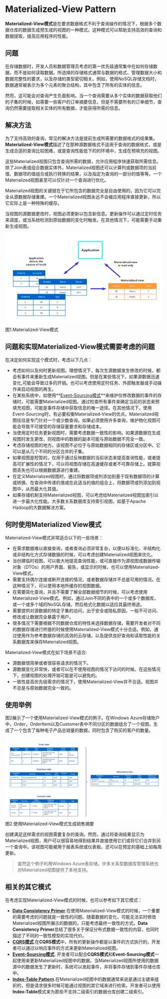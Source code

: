 # Materialized-View Pattern


**Materialized-View模式**是在要求数据格式不利于查询操作的情况下，根据多个数据仓库的数据生成预生成的视图的一种模式。这种模式可以帮助支持高效的查询和数据提取，提高应用程序的性能。

## 问题

在存储数据时，开发人员和数据管理员考虑的第一优先级通常集中在如何存储数据，而不是如何读取数据。所选择的存储格式通常与数据的格式、管理数据大小和数据完整性的要求，以及存储的类型密切相关。例如，使用NoSQL存储文档时，数据通常被表示为多个元素的聚合结构，其中包含了所有的实体的信息。

然而，这可能会对查询产生负面影响。当一个查询需要从多个实体的数据获取他们的子集的时候，如需要一些客户的订单摘要信息，但是不需要所有的订单细节，查询仍然需要提取相关实体的所有数据，才能获得所需的信息。

## 解决方法

为了支持高效的查询，常见的解决方法是提前生成所需要的数据格式的结果集。**Materialized-View模式**描述了在那种源数据格式不适用于查询的数据格式，或是生成合适的查询比较困难，或是查询性能低下的的环境中，生成在预填充的视图。

这些Materialized视图只包含查询所需的数据，允许应用程序快速获取所需信息。除了Join表或组合数据实体外，Materialized视图还可以计算列或数据项的当前值、数据项的值组合或执行转换的结果，以及指定为查询的一部分的值等等。一个Materialized视图甚至可以仅针对一个查询进行优化。

Materialized视图的关键就在于它所包含的数据完全是自由使用的，因为它可以完全从源数据存储重建。一个Materialized视图永远不会被应用程序直接更新，所以它实际上是一种特殊的缓存。

当视图的源数据更改时，视图必须更新以包含新信息。更新操作可以通过定时任务来调度，或当系统检测到原始数据的变化时触发。在其他情况下，可能需要手动重新生成视图。

![](mv1.png)

图1.Materialized-View模式

## 问题和实现Materialized-View模式需要考虑的问题

在决定如何实现这个模式时，考虑以下几点：

* 考虑如何以及何时更新视图。理想情况下，每次生源数据发生修改的时候，都会有事件来重新生成Materialized视图。但是在某些情况下，如果源数据迅速变化,可能会导致过多的开销。也可以考虑使用定时任务、外部触发器或手动操作来启动视图的再生。
* 在某些系统中，如使用**[Event-Sourcing模式](../Event-Sourcing/event-sourcing-pattern.md)**来维护仅修改数据的事件的存储时，可能需要Materialized视图。通过检查所有事件来确定当前的状态来预填充视图，可能是事件存储中获取信息的唯一途径。在其他情况下，使用Event-Sourcing时，有必要权衡Materialized-View的优点。Materialized视图往往是专门针对一个或少数查询。如果必须使用许多查询，维护物化视图可能会导致不可接受的存储容量要求和存储成本。
* 当使用定时任务更新视图时，需要考虑数据一致性的影响。如果源数据在生成视图时发生更改，则视图中的数据的副本可能与原始数据不完全一致。
* 考虑存储视图的地方。该视图不必位于与原始数据相同的存储区或分区中。它可以是从几个不同的分区合并的子集。
* 如果视图是短暂的，仅用于通过反映数据的当前状态来提高查询性能，或者提高可扩展性的情况下，可以将视图存储在高速缓存或者不可靠存储上。就算视图丢失也可以根据数据源进行重建。
* 在定义Materialized视图时，通过将数据项或列添加到基于现有数据项的计算或转换、在查询中传递的值或在此适当的值的组合上，将数据项或列添加到视图中，从而最大化其值。
* 如果存储机制支持Materialized视图，可以考虑给Materialized视图加索引以进一步最大化性能。大多数关系数据库支持索引视图，如基于Apache Hadoop的大数据解决方案。

## 何时使用Materialized View模式

Materialized-View模式非常适合以下的一些场景：

* 在需求数据难以直接查询，或者查询必须非常复杂，以便以标准化、半结构化或非结构化方式存储数据的时候，可以考虑创建Materialized视图来优化。
* 当创建临时视图，可以极大地提高查询性能，或可直接作为源视图或数据传输对象（DTOs）的用户界面、报告，或显示的时候，也可以使用Materialized-View模式。
* 需要支持偶尔连接或断开连接的情况，或者数据存储并不总是可用的情况。在这种情况下，可以使用本地所缓存的视图数据。
* 在需要简化查询，并且不需要了解全部数据细节的时候，可以考虑使用Materialized-View模式。例如，通过Join不同的表中的一个或多个数据库，或一个或多个域的NoSQL存储，然后格式化数据以适应其最终用途。
* 需要提供对源数据的特定子集的访问，出于安全或隐私原因，一般不可访问、修改或让数据完全暴露于用户。
* 很多情况下需要根据不同数据仓库的特性来选择数据存储，需要开发者对不同的数据存储进行桥接的时候使用Materialized-View模式十分合适。例如，通过使用作为参考数据存储的高效的云存储，以及提供良好查询和读取性能的关系数据库来保存Materialized视图。

Materialized-View模式在如下场景不适合:

* 源数据很简单或者很容易请求的情况下。
* 源数据变化非常快，或者可以在不使用视图的情况下访问的时候。在这些情况下，创建视图的处理开销可能是可以避免的。
* 一致性是高优先级需求的情况下，使用Materialized-View并不合适。视图并不总是与原始数据完全一致的。

## 使用举例

图2展示了一个使用Materialized-View模式的例子。在Windows Azure存储账户中，Order，OrderItem以及Customer表中不同分区的数据组合了一个视图，生成了一个包含了每种电子产品总销量的数据，同时包含了购买的客户的数量。

![](mv2.png)
图2.使用Materialized-View模式生成销售摘要

创建满足这样需求的视图需要复杂的查询。然而，通过将查询结果显示为Materialized视图，用户可以很容易地得到结果并直接使用它们或将它们合并到另一个查询中。该视图可能被用于报表系统或仪表板，还可以在预定的基础上如每周更新。

> 虽然这个例子利用Windows Azure表存储，许多关系型数据库管理系统也对Materialized视图提供了本地支持。

## 相关的其它模式

在考虑实现Materialized-View模式的时候，也可以参考如下其它模式：

* **[Data Consistency Primer](../Data-Consistency-Primer/data-consistency-primer.md)**.在使用Materialized-View模式的时候，一个重要的需要考虑的问题就是一致性的问题。随着数据的变化，可能无法实时修改Materialized视图所展示的数据的，只能考虑最终一致性的方式。**Data Consistency Primer**总结了很多关于保证分布式数据一致性的内容，也同时描述了不同的一致性模型的实现代价。
* **[CQRS模式](../CQRS/cqrs.md)**.在**CQRS模式**中，所有的更新操作都是以事件的方式执行的，开发者可以通过以响应事件的方式来更新Materialized视图。
* **[Event-Sourcing模式](../Event-Sourcing/event-sourcing-pattern.md)**. 开发者可以配合**CQRS模式**和**Event-Sourcing模式**一起使用来更新Materialized视图中的数据。当Materialized视图所使用的数据源中的数据发生了更新时，系统可以发起事件，并将事件存储到事件存储仓库中。
* **[Index-Table Pattern](../Index-Table/it-pattern.md)**.在Materialized视图中的数据通常来说是通过主键来组织的，但是请求很多时候可能通过视图的其它域来进行检索。开发者可以使用**Index-Table**模式来为那些不支持二级索引的数据仓库创建二级索引。
